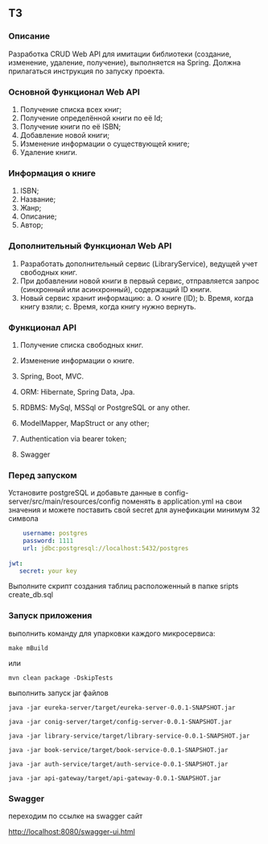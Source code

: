 ## ТЗ

### Описание

Разработка CRUD Web API для имитации библиотеки (создание, изменение, удаление,
получение), выполняется на Spring.
Должна прилагаться инструкция по запуску проекта.

### Основной Функционал Web API

1. Получение списка всех книг;
2. Получение определённой книги по её Id;
3. Получение книги по её ISBN;
4. Добавление новой книги;
5. Изменение информации о существующей книге;
6. Удаление книги.

### Информация о книге

1. ISBN;
2. Название;
3. Жанр;
4. Описание;
5. Автор;

### Дополнительный Функционал Web API

1. Разработать дополнительный сервис (LibraryService), ведущей учет
   свободных книг.
2. При добавлении новой книги в первый сервис, отправляется запрос
   (синхронный или асинхронный), содержащий ID книги.
3. Новый сервис хранит информацию:
   a. О книге (ID);
   b. Время, когда книгу взяли;
   c. Время, когда книгу нужно вернуть.

### Функционал API

1. Получение списка свободных книг.
2. Изменение информации о книге.

3. Spring, Boot, MVC.
4. ORM: Hibernate, Spring Data, Jpa.
5. RDBMS: MySql, MSSql or PostgreSQL or any other.
6. ModelMapper, MapStruct or any other;
7. Authentication via bearer token;
8. Swagger

### Перед запуском

Установите postgreSQL и добавьте данные в config-server/src/main/resources/config
поменять в application.yml на свои значения и можете поставить свой secret для аунефикации минимум 32 символа

```yaml
    username: postgres
    password: 1111
    url: jdbc:postgresql://localhost:5432/postgres
    
jwt:
   secret: your key
```

Выполните скрипт создания таблиц расположенный в папке sripts create_db.sql

### Запуск приложения

выполнить команду для упарковки каждого микросервиса:

```
make mBuild
```

или

```
mvn clean package -DskipTests
```

выполнить запуск jar файлов

```
java -jar eureka-server/target/eureka-server-0.0.1-SNAPSHOT.jar
```

```
java -jar conig-server/target/config-server-0.0.1-SNAPSHOT.jar
```

```
java -jar library-service/target/library-service-0.0.1-SNAPSHOT.jar
```

```
java -jar book-service/target/book-service-0.0.1-SNAPSHOT.jar
```

```
java -jar auth-service/target/auth-service-0.0.1-SNAPSHOT.jar
```

```
java -jar api-gateway/target/api-gateway-0.0.1-SNAPSHOT.jar
```

### Swagger

переходим по ссылке на swagger сайт

<http://localhost:8080/swagger-ui.html>

